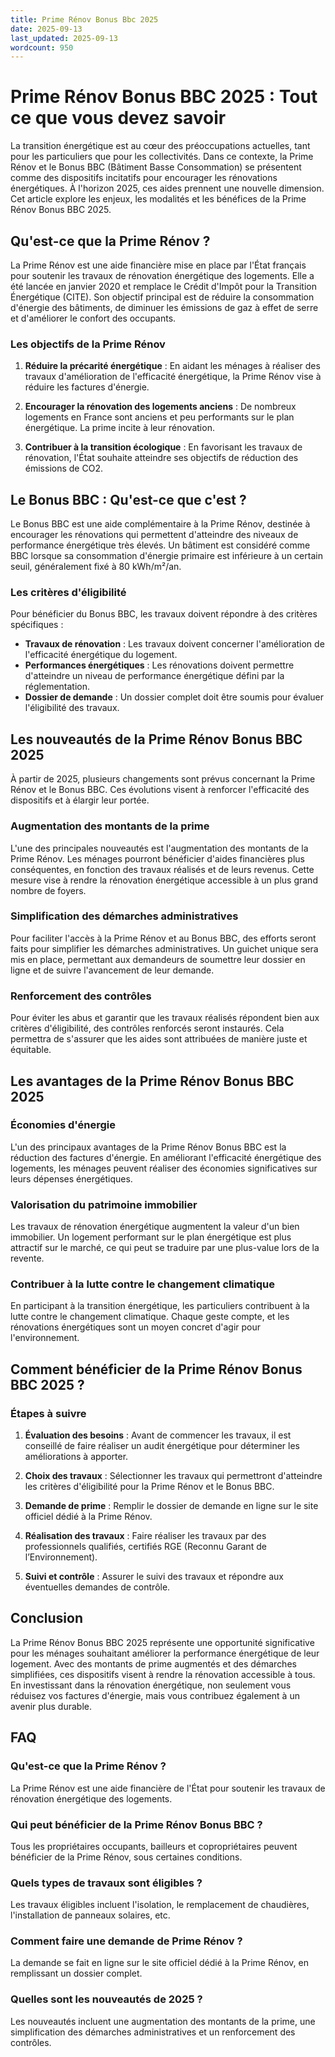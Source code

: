 ```yaml
---
title: Prime Rénov Bonus Bbc 2025
date: 2025-09-13
last_updated: 2025-09-13
wordcount: 950
---
```


# Prime Rénov Bonus BBC 2025 : Tout ce que vous devez savoir

La transition énergétique est au cœur des préoccupations actuelles, tant pour les particuliers que pour les collectivités. Dans ce contexte, la Prime Rénov et le Bonus BBC (Bâtiment Basse Consommation) se présentent comme des dispositifs incitatifs pour encourager les rénovations énergétiques. À l'horizon 2025, ces aides prennent une nouvelle dimension. Cet article explore les enjeux, les modalités et les bénéfices de la Prime Rénov Bonus BBC 2025.

## Qu'est-ce que la Prime Rénov ?

La Prime Rénov est une aide financière mise en place par l'État français pour soutenir les travaux de rénovation énergétique des logements. Elle a été lancée en janvier 2020 et remplace le Crédit d'Impôt pour la Transition Énergétique (CITE). Son objectif principal est de réduire la consommation d'énergie des bâtiments, de diminuer les émissions de gaz à effet de serre et d'améliorer le confort des occupants.

### Les objectifs de la Prime Rénov

1. **Réduire la précarité énergétique** : En aidant les ménages à réaliser des travaux d'amélioration de l'efficacité énergétique, la Prime Rénov vise à réduire les factures d'énergie.
   
2. **Encourager la rénovation des logements anciens** : De nombreux logements en France sont anciens et peu performants sur le plan énergétique. La prime incite à leur rénovation.

3. **Contribuer à la transition écologique** : En favorisant les travaux de rénovation, l'État souhaite atteindre ses objectifs de réduction des émissions de CO2.

## Le Bonus BBC : Qu'est-ce que c'est ?

Le Bonus BBC est une aide complémentaire à la Prime Rénov, destinée à encourager les rénovations qui permettent d'atteindre des niveaux de performance énergétique très élevés. Un bâtiment est considéré comme BBC lorsque sa consommation d'énergie primaire est inférieure à un certain seuil, généralement fixé à 80 kWh/m²/an.

### Les critères d'éligibilité

Pour bénéficier du Bonus BBC, les travaux doivent répondre à des critères spécifiques :

- **Travaux de rénovation** : Les travaux doivent concerner l'amélioration de l'efficacité énergétique du logement.
- **Performances énergétiques** : Les rénovations doivent permettre d'atteindre un niveau de performance énergétique défini par la réglementation.
- **Dossier de demande** : Un dossier complet doit être soumis pour évaluer l'éligibilité des travaux.

## Les nouveautés de la Prime Rénov Bonus BBC 2025

À partir de 2025, plusieurs changements sont prévus concernant la Prime Rénov et le Bonus BBC. Ces évolutions visent à renforcer l'efficacité des dispositifs et à élargir leur portée.

### Augmentation des montants de la prime

L'une des principales nouveautés est l'augmentation des montants de la Prime Rénov. Les ménages pourront bénéficier d'aides financières plus conséquentes, en fonction des travaux réalisés et de leurs revenus. Cette mesure vise à rendre la rénovation énergétique accessible à un plus grand nombre de foyers.

### Simplification des démarches administratives

Pour faciliter l'accès à la Prime Rénov et au Bonus BBC, des efforts seront faits pour simplifier les démarches administratives. Un guichet unique sera mis en place, permettant aux demandeurs de soumettre leur dossier en ligne et de suivre l'avancement de leur demande.

### Renforcement des contrôles

Pour éviter les abus et garantir que les travaux réalisés répondent bien aux critères d'éligibilité, des contrôles renforcés seront instaurés. Cela permettra de s'assurer que les aides sont attribuées de manière juste et équitable.

## Les avantages de la Prime Rénov Bonus BBC 2025

### Économies d'énergie

L'un des principaux avantages de la Prime Rénov Bonus BBC est la réduction des factures d'énergie. En améliorant l'efficacité énergétique des logements, les ménages peuvent réaliser des économies significatives sur leurs dépenses énergétiques.

### Valorisation du patrimoine immobilier

Les travaux de rénovation énergétique augmentent la valeur d'un bien immobilier. Un logement performant sur le plan énergétique est plus attractif sur le marché, ce qui peut se traduire par une plus-value lors de la revente.

### Contribuer à la lutte contre le changement climatique

En participant à la transition énergétique, les particuliers contribuent à la lutte contre le changement climatique. Chaque geste compte, et les rénovations énergétiques sont un moyen concret d'agir pour l'environnement.

## Comment bénéficier de la Prime Rénov Bonus BBC 2025 ?

### Étapes à suivre

1. **Évaluation des besoins** : Avant de commencer les travaux, il est conseillé de faire réaliser un audit énergétique pour déterminer les améliorations à apporter.

2. **Choix des travaux** : Sélectionner les travaux qui permettront d'atteindre les critères d'éligibilité pour la Prime Rénov et le Bonus BBC.

3. **Demande de prime** : Remplir le dossier de demande en ligne sur le site officiel dédié à la Prime Rénov.

4. **Réalisation des travaux** : Faire réaliser les travaux par des professionnels qualifiés, certifiés RGE (Reconnu Garant de l’Environnement).

5. **Suivi et contrôle** : Assurer le suivi des travaux et répondre aux éventuelles demandes de contrôle.

## Conclusion

La Prime Rénov Bonus BBC 2025 représente une opportunité significative pour les ménages souhaitant améliorer la performance énergétique de leur logement. Avec des montants de prime augmentés et des démarches simplifiées, ces dispositifs visent à rendre la rénovation accessible à tous. En investissant dans la rénovation énergétique, non seulement vous réduisez vos factures d'énergie, mais vous contribuez également à un avenir plus durable.

## FAQ

### Qu'est-ce que la Prime Rénov ?

La Prime Rénov est une aide financière de l'État pour soutenir les travaux de rénovation énergétique des logements.

### Qui peut bénéficier de la Prime Rénov Bonus BBC ?

Tous les propriétaires occupants, bailleurs et copropriétaires peuvent bénéficier de la Prime Rénov, sous certaines conditions.

### Quels types de travaux sont éligibles ?

Les travaux éligibles incluent l'isolation, le remplacement de chaudières, l'installation de panneaux solaires, etc.

### Comment faire une demande de Prime Rénov ?

La demande se fait en ligne sur le site officiel dédié à la Prime Rénov, en remplissant un dossier complet.

### Quelles sont les nouveautés de 2025 ?

Les nouveautés incluent une augmentation des montants de la prime, une simplification des démarches administratives et un renforcement des contrôles.